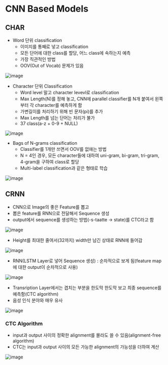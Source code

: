 # CNN Based Models
## CHAR
 - Word 단위 classification
    - 이미지를 통째로 넣고 classification
    - 모든 단어에 대한 class를 할당, 어느 class에 속하는지 예측
    - 가장 직관적인 방법
    - OOV(Out of Vocab) 문제가 있음  

![image](https://user-images.githubusercontent.com/43736669/120146652-5d994580-c220-11eb-92db-57c61d38af72.png)
 
 - Character 단위 Classification
     - Word level 말고 character levevl로 classification
     - Max Length(N)를 정해 놓고, CNN에 parallel classifier를 N개 붙여서 왼쪽부터 각 character를 예측하게 함
     - 가변길이를 처리하기 위해 빈 문자(pi)를 추가
     - Max Length를 넘는 단어는 처리가 불가
     - 37 class(a-z + 0-9 + NULL)
 
 ![image](https://user-images.githubusercontent.com/43736669/120146884-bb2d9200-c220-11eb-806f-b3be22585fc4.png)

 - Bags of N-grams classification
    -  Classifier를 1개만 쓰면서 OOV를 없애는 방법
    -  N = 4인 경우, 모든 character들에 대하여 uni-gram, bi-gram, tri-gram, 4-gram을 구하여 class로 할당
    -  Multi-label classification과 같은 형태로 학습

![image](https://user-images.githubusercontent.com/43736669/120147130-29725480-c221-11eb-9a96-55e0351d0704.png)

## CRNN
  - CNN으로 Image의 좋은 Feature를 뽑고
  - 뽑은 feature를 RNN으로 전달해서 Sequence 생성
  - output에서 sequence를 생성하는 방법(-s-taatte -> state)를 CTC라고 함

![image](https://user-images.githubusercontent.com/43736669/120147542-c503c500-c221-11eb-9162-64e3581813fb.png)

  - Height를 최대한 줄여서(32까지) width만 남긴 상태로 RNN에 들어감

![image](https://user-images.githubusercontent.com/43736669/120149952-66404a80-c225-11eb-806a-55c6758ba55d.png)

  - RNN(LSTM Layer로 넣어 Sequence 생성) : 순차적으로 보게 됨(feature map에 대한 output이 순차적으로 사용)

![image](https://user-images.githubusercontent.com/43736669/120150098-9687e900-c225-11eb-842d-7d013dc12e2e.png)

  - Transription Layer에서는 겹치는 부분을 한도막 한도막 보고 최종 sequence를 예측함(CTC algorithm)
  - 음성 인식 분야와 매우 유사

![image](https://user-images.githubusercontent.com/43736669/120150364-eff01800-c225-11eb-8cc1-f96384d34407.png)

### CTC Algorithm

- input과 output 사이의 정확한 alignment를 몰라도 쓸 수 있음(alignment-free algorithm)
- CTC는 input과 output 사이의 모든 가능한 alignment의 가능성을 더하여 계산


![image](https://user-images.githubusercontent.com/43736669/120153100-4874e480-c229-11eb-94c7-176b32c0c498.png)
